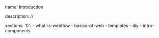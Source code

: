 name: Introduction

description: //

sections:
  '0':
    - what-is-webflow
    - basics-of-web
    - templates
    - diy
    - intro-components